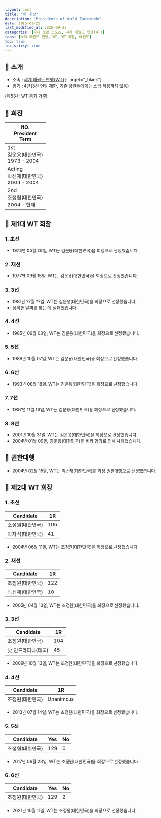 ```yaml
---
layout: post
title: "WT 회장"
description: "Presidents of World Taekwondo"
date: 2025-09-25
last_modified_at: 2025-09-25
categories: [국제 종별 스포츠, 세계 태권도 연맹(WT)]
tags: [세계 태권도 연맹, WT, WT 회장, 태권도]
toc: true
toc_sticky: true
---
```

## 📜 소개
* 소속 : [세계 태권도 연맹(WT)](https://www.worldtaekwondo.org/index.html){: target="_blank"}
* 임기 : 4년(3선 연임 제한, 기존 임원들에게는 소급 적용하지 않음)

(제53차 WT 총회 기준)

## 📜 회장

<html>
    <head>
        <meta charset="UTF-8">
    </head>
    <body>
        <table>
            <thead>
                <tr class="header-row">
                    <th>
                        <div>NO.</div>
                        <div>President</div>
                        <div>Term</div>
                    </th>
                </tr>
            </thead>
            <tbody>
                <tr>
                    <td>
                        <div><span class="korea-host">1st</span></div>
                        <div><span class="korea-host">김운용(대한민국)</span></div>
                        <div><span class="korea-host">1973 - 2004</span></div>
                    </td>
                </tr>
                <tr>
                    <td>
                        <div><span class="korea-host">Acting</span></div>
                        <div><span class="korea-host">박선재(대한민국)</span></div>
                        <div><span class="korea-host">2004 - 2004</span></div>
                    </td>
                </tr>
                <tr>
                    <td>
                        <div><span class="korea-host">2nd</span></div>
                        <div><span class="korea-host">조정원(대한민국)</span></div>
                        <div><span class="korea-host">2004 - 현재</span></div>
                    </td>
                </tr>
            </tbody>
        </table>
    </body>
</html>

## 📜 제1대 WT 회장
### 1. 초선
* 1973년 05월 28일, WT는 <span class="korea-host">김운용(대한민국)</span>을 회장으로 선정했습니다.

### 2. 재선
* 1977년 09월 15일, WT는 <span class="korea-host">김운용(대한민국)</span>을 회장으로 선정했습니다.

### 3. 3선
* 1981년 ??월 ??일, WT는 <span class="korea-host">김운용(대한민국)</span>을 회장으로 선정했습니다.
* 정확한 날짜를 찾는 데 실패했습니다.

### 4. 4선
* 1985년 09월 03일, WT는 <span class="korea-host">김운용(대한민국)</span>을 회장으로 선정했습니다.

### 5. 5선
* 1989년 10월 07일, WT는 <span class="korea-host">김운용(대한민국)</span>을 회장으로 선정했습니다.

### 6. 6선
* 1993년 08월 18일, WT는 <span class="korea-host">김운용(대한민국)</span>을 회장으로 선정했습니다.

### 7. 7선
* 1997년 11월 18일, WT는 <span class="korea-host">김운용(대한민국)</span>을 회장으로 선정했습니다.

### 8. 8선
* 2001년 10월 31일, WT는 <span class="korea-host">김운용(대한민국)</span>을 회장으로 선정했습니다.
* 2004년 01월 09일, <span class="korea-host">김운용(대한민국)</span>은 비리 혐의로 인해 사퇴했습니다.

## 📜 권한대행
* 2004년 02월 15일, WT는 <span class="korea-host">박선재(대한민국)</span>를 회장 권한대행으로 선정했습니다.

## 📜 제2대 WT 회장
### 1. 초선

<html>
    <head>
        <meta charset="UTF-8">
    </head>
    <body>
        <table>
            <thead>
                <tr class="header-row">
                    <th class="col-Candidate-70">Candidate</th>
                    <th class="col-Round-30">1R</th>
                </tr>
            </thead>
            <tbody>
                <tr class="korea-host-bg">
                    <td><span class="korea-host">조정원(대한민국)</span></td>
                    <td><span class="korea-host2">106</span></td>
                </tr>
                <tr>
                    <td>박차석(대한민국)</td>
                    <td>41</td>
                </tr>
            </tbody>
        </table>
    </body>
</html>

* 2004년 06월 11일, WT는 <span class="korea-host">조정원(대한민국)</span>을 회장으로 선정했습니다.

### 2. 재선

<html>
    <head>
        <meta charset="UTF-8">
    </head>
    <body>
        <table>
            <thead>
                <tr class="header-row">
                    <th class="col-Candidate-70">Candidate</th>
                    <th class="col-Round-30">1R</th>
                </tr>
            </thead>
            <tbody>
                <tr class="korea-host-bg">
                    <td><span class="korea-host">조정원(대한민국)</span></td>
                    <td><span class="korea-host2">122</span></td>
                </tr>
                <tr>
                    <td>박선재(대한민국)</td>
                    <td>10</td>
                </tr>
            </tbody>
        </table>
    </body>
</html>

* 2005년 04월 13일, WT는 <span class="korea-host">조정원(대한민국)</span>을 회장으로 선정했습니다.

### 3. 3선

<html>
    <head>
        <meta charset="UTF-8">
    </head>
    <body>
        <table>
            <thead>
                <tr class="header-row">
                    <th class="col-Candidate-70">Candidate</th>
                    <th class="col-Round-30">1R</th>
                </tr>
            </thead>
            <tbody>
                <tr class="korea-host-bg">
                    <td><span class="korea-host">조정원(대한민국)</span></td>
                    <td><span class="korea-host2">104</span></td>
                </tr>
                <tr>
                    <td>낫 인드라파나(태국)</td>
                    <td>45</td>
                </tr>
            </tbody>
        </table>
    </body>
</html>

* 2009년 10월 13일, WT는 <span class="korea-host">조정원(대한민국)</span>을 회장으로 선정했습니다.

### 4. 4선

<html>
    <head>
        <meta charset="UTF-8">
    </head>
    <body>
        <table>
            <thead>
                <tr class="header-row">
                    <th class="col-Candidate-70">Candidate</th>
                    <th class="col-Round-30">1R</th>
                </tr>
            </thead>
            <tbody>
                <tr class="korea-host-bg">
                    <td><span class="korea-host">조정원(대한민국)</span></td>
                    <td><span class="korea-host2">Unanimous</span></td>
                </tr>
            </tbody>
        </table>
    </body>
</html>

* 2013년 07월 14일, WT는 <span class="korea-host">조정원(대한민국)</span>을 회장으로 선정했습니다.

### 5. 5선

<html>
    <head>
        <meta charset="UTF-8">
    </head>
    <body>
        <table>
            <thead>
                <tr class="header-row">
                    <th class="col-Candidate-70">Candidate</th>
                    <th class="col-Round-15">Yes</th>
                    <th class="col-Round-15">No</th>
                </tr>
            </thead>
            <tbody>
                <tr class="korea-host-bg">
                    <td><span class="korea-host">조정원(대한민국)</span></td>
                    <td><span class="korea-host2">129</span></td>
                    <td><span class="korea-host">0</span></td>
                </tr>
            </tbody>
        </table>
    </body>
</html>

* 2017년 06월 23일, WT는 <span class="korea-host">조정원(대한민국)</span>을 회장으로 선정했습니다.

### 6. 6선

<html>
    <head>
        <meta charset="UTF-8">
    </head>
    <body>
        <table>
            <thead>
                <tr class="header-row">
                    <th class="col-Candidate-70">Candidate</th>
                    <th class="col-Round-15">Yes</th>
                    <th class="col-Round-15">No</th>
                </tr>
            </thead>
            <tbody>
                <tr class="korea-host-bg">
                    <td><span class="korea-host">조정원(대한민국)</span></td>
                    <td><span class="korea-host2">129</span></td>
                    <td><span class="korea-host">2</span></td>
                </tr>
            </tbody>
        </table>
    </body>
</html>

* 2021년 10월 11일, WT는 <span class="korea-host">조정원(대한민국)</span>을 회장으로 선정했습니다.
